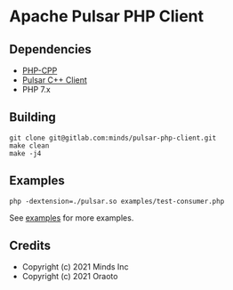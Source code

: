 # Apache Pulsar PHP Client

## Dependencies

- [PHP-CPP](https://github.com/CopernicaMarketingSoftware/PHP-CPP)
- [Pulsar C++ Client](https://github.com/apache/pulsar/tree/master/pulsar-client-cpp/)
- PHP 7.x


## Building

```
git clone git@gitlab.com:minds/pulsar-php-client.git
make clean
make -j4
```

## Examples

`php -dextension=./pulsar.so examples/test-consumer.php`

See [examples](./examples) for more examples.


## Credits

- Copyright (c) 2021 Minds Inc
- Copyright (c) 2021 Oraoto